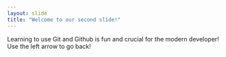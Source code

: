 ```yaml
---
layout: slide
title: "Welcome to our second slide!"
---
```

Learning to use Git and Github is fun and crucial for the modern developer!
Use the left arrow to go back!